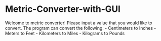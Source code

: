 # Metric-Converter-with-GUI
Welcome to metric converter! Please input a value that you would like to convert. The program can convert the following: - Centimeters to Inches - Meters to Feet - Kilometers to Miles - Kilograms to Pounds
